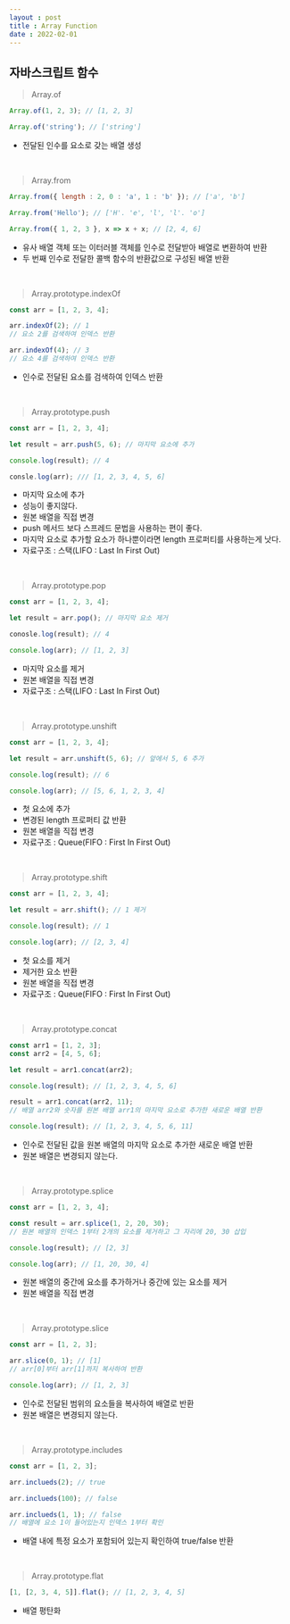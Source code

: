 ```yaml
---
layout : post
title : Array Function
date : 2022-02-01
---
```

## 자바스크립트 함수
> Array.of

```javascript
Array.of(1, 2, 3); // [1, 2, 3]

Array.of('string'); // ['string']
```
* 전달된 인수를 요소로 갖는 배열 생성

<br>

> Array.from

```javascript
Array.from({ length : 2, 0 : 'a', 1 : 'b' }); // ['a', 'b']

Array.from('Hello'); // ['H'. 'e', 'l', 'l'. 'o']

Array.from({ 1, 2, 3 }, x => x + x; // [2, 4, 6]
```
* 유사 배열 객체 또는 이터러블 객체를 인수로 전달받아 배열로 변환하여 반환
* 두 번째 인수로 전달한 콜백 함수의 반환값으로 구성된 배열 반환

<br>

> Array.prototype.indexOf

```javascript
const arr = [1, 2, 3, 4];

arr.indexOf(2); // 1
// 요소 2를 검색하여 인덱스 반환

arr.indexOf(4); // 3
// 요소 4를 검색하여 인덱스 반환
```
* 인수로 전달된 요소를 검색하여 인덱스 반환

<br>

> Array.prototype.push

```javascript
const arr = [1, 2, 3, 4];

let result = arr.push(5, 6); // 마지막 요소에 추가

console.log(result); // 4

consle.log(arr); /// [1, 2, 3, 4, 5, 6]
```
* 마지막 요소에 추가
* 성능이 좋지않다.
* 원본 배열을 직접 변경
* push 메서드 보다 스프레드 문법을 사용하는 편이 좋다.
* 마지막 요소로 추가할 요소가 하나뿐이라면 length 프로퍼티를 사용하는게 낫다.
* 자료구조 : 스택(LIFO : Last In First Out)

<br>

> Array.prototype.pop

```javascript
const arr = [1, 2, 3, 4];

let result = arr.pop(); // 마지막 요소 제거

conosle.log(result); // 4

console.log(arr); // [1, 2, 3]
```
* 마지막 요소를 제거
* 원본 배열을 직접 변경
* 자료구조 : 스택(LIFO : Last In First Out)

<br>

> Array.prototype.unshift

```javascript
const arr = [1, 2, 3, 4];

let result = arr.unshift(5, 6); // 앞에서 5, 6 추가

console.log(result); // 6

console.log(arr); // [5, 6, 1, 2, 3, 4]
```
* 첫 요소에 추가
* 변경된 length 프로퍼티 값 반환
* 원본 배열을 직접 변경
* 자료구조 : Queue(FIFO : First In First Out)

<br>

>Array.prototype.shift

```javascript
const arr = [1, 2, 3, 4];

let result = arr.shift(); // 1 제거

console.log(result); // 1

console.log(arr); // [2, 3, 4]
```
* 첫 요소를 제거
* 제거한 요소 반환
* 원본 배열을 직접 변경
* 자료구조 : Queue(FIFO : First In First Out)

<br>

> Array.prototype.concat

```javascript
const arr1 = [1, 2, 3];
const arr2 = [4, 5, 6];

let result = arr1.concat(arr2);

console.log(result); // [1, 2, 3, 4, 5, 6]

result = arr1.concat(arr2, 11);
// 배열 arr2와 숫자를 원본 배열 arr1의 마지막 요소로 추가한 새로운 배열 반환

console.log(result); // [1, 2, 3, 4, 5, 6, 11]
```
* 인수로 전달된 값을 원본 배열의 마지막 요소로 추가한 새로운 배열 반환
* 원본 배열은 변경되지 않는다.

<br>

> Array.prototype.splice

```javascript
const arr = [1, 2, 3, 4];

const result = arr.splice(1, 2, 20, 30);
// 원본 배열의 인덱스 1부터 2개의 요소를 제거하고 그 자리에 20, 30 삽입

console.log(result); // [2, 3]

console.log(arr); // [1, 20, 30, 4]
```
* 원본 배열의 중간에 요소를 추가하거나 중간에 있는 요소를 제거
* 원본 배열을 직접 변경

<br>

> Array.prototype.slice

```javascript
const arr = [1, 2, 3];

arr.slice(0, 1); // [1]
// arr[0]부터 arr[1]까지 복사하여 반환

console.log(arr); // [1, 2, 3]
```
* 인수로 전달된 범위의 요소들을 복사하여 배열로 반환
* 원본 배열은 변경되지 않는다.

<br>

> Array.prototype.includes

```javascript
const arr = [1, 2, 3];

arr.inclueds(2); // true

arr.inclueds(100); // false

arr.inclueds(1, 1); // false
// 배열에 요소 1이 들어있는지 인덱스 1부터 확인
```
* 배열 내에 특정 요소가 포함되어 있는지 확인하여 true/false 반환

<br>

> Array.prototype.flat

```javascript
[1, [2, 3, 4, 5]].flat(); // [1, 2, 3, 4, 5]
```
* 배열 평탄화
